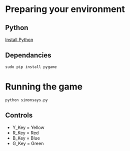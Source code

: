 # Preparing your environment
## Python
[Install Python](https://www.python.org/downloads/)
## Dependancies
```shell
sudo pip install pygame
```
# Running the game
```shell
python simonsays.py
```
## Controls
* Y_Key = Yellow
* R_Key = Red
* B_Key = Blue
* G_Key = Green
